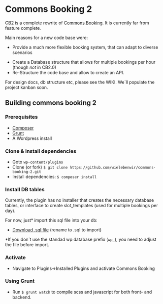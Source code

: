 # Commons Booking 2

CB2 is a complete rewrite of [Commons Booking](https://github.com/wielebenwir/commons-booking).  It is currently far from feature complete. 

Main reasons for a new code base were:

+ Provide a much more flexible booking system, that can adapt to  diverse scenarios
* Create a Database structure that allows for multiple bookings per hour (though *not* in CB2.0)
* Re-Structure the code base and allow to create an API.

For design docs, db structure etc, please see the WIKI. 
We´ll populate the project kanban soon. 


## Building commons booking 2


### Prerequisites

* [Composer](https://getcomposer.org/doc/00-intro.md)
* [Grunt](https://gruntjs.com/getting-started)
* A Wordpress install


### Clone & install dependencies

* Goto `wp-content/plugins`
* Clone (or fork) `$ git clone https://github.com/wielebenwir/commons-booking-2.git`
* Install dependencies: `$ composer install`

### Install DB tables

Currently, the plugin has no installer that creates the necessary database tables, or interface to create slot_templates (used for multiple bookings per day). 

For now, just* import this sql file into your db:

* [Download .sql file](https://github.com/wielebenwir/commons-booking-2/wiki/etc/commons-booking-2-db-tables.sql.txt) (rename to .sql to import)

*If you don´t use the standad wp database prefix (`wp_`), you need to adjust the file before import. 

### Activate

* Navigate to Plugins->Installed Plugins and activate Commons Booking


### Using Grunt 

* Run `$ grunt watch` to compile scss and javascript for both front- and backend.  
